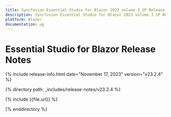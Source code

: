 ```yaml
---
title: Syncfusion Essential Studio for Blazor 2023 volume 3 SP Release Release Notes  
description: Syncfusion Essential Studio for Blazor 2023 volume 3 SP Release Release Notes  
platform: Blazor
documentation: ug
---
```


# Essential Studio for  Blazor  Release Notes  

{% include release-info.html date="November 17, 2023"  version="v23.2.4" %} 

{% directory path: _includes/release-notes/v23.2.4 %}

{% include {{file.url}} %}

{% enddirectory %}

